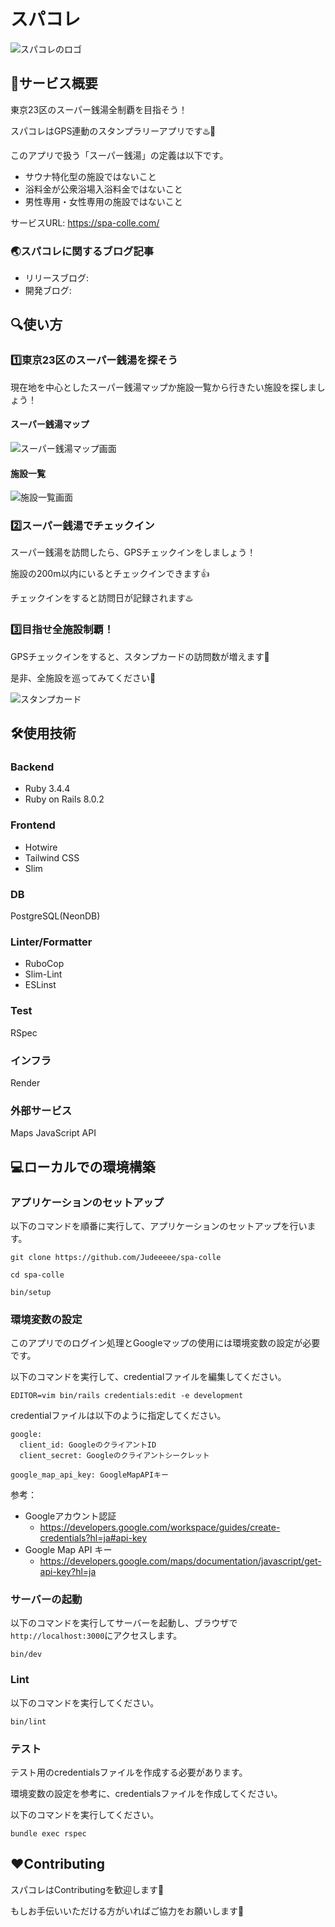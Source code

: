 # スパコレ

![スパコレのロゴ](app/assets/images/logo.svg)

## 🎯サービス概要

東京23区のスーパー銭湯全制覇を目指そう！

スパコレはGPS連動のスタンプラリーアプリです♨️🗾

このアプリで扱う「スーパー銭湯」の定義は以下です。

- サウナ特化型の施設ではないこと
- 浴料金が公衆浴場入浴料金ではないこと
- 男性専用・女性専用の施設ではないこと

サービスURL: https://spa-colle.com/

### 🌏スパコレに関するブログ記事

- リリースブログ:
- 開発ブログ:

## 🔍使い方

### 1️⃣東京23区のスーパー銭湯を探そう

現在地を中心としたスーパー銭湯マップか施設一覧から行きたい施設を探しましょう！

#### スーパー銭湯マップ

![スーパー銭湯マップ画面](public/map_image.png)

#### 施設一覧

![施設一覧画面](public/facilities_image.png)

### 2️⃣スーパー銭湯でチェックイン

スーパー銭湯を訪問したら、GPSチェックインをしましょう！

施設の200m以内にいるとチェックインできます👍

チェックインをすると訪問日が記録されます♨️

### 3️⃣目指せ全施設制覇！

GPSチェックインをすると、スタンプカードの訪問数が増えます👀

是非、全施設を巡ってみてください💪

![スタンプカード](public/stamp_card.png)

## 🛠️使用技術

### Backend

- Ruby 3.4.4
- Ruby on Rails 8.0.2

### Frontend

- Hotwire
- Tailwind CSS
- Slim

### DB

PostgreSQL(NeonDB)

### Linter/Formatter

- RuboCop
- Slim-Lint
- ESLinst

### Test

RSpec

### インフラ

Render

### 外部サービス

Maps JavaScript API

## 💻ローカルでの環境構築

### アプリケーションのセットアップ

以下のコマンドを順番に実行して、アプリケーションのセットアップを行います。

```
git clone https://github.com/Judeeeee/spa-colle
```

```
cd spa-colle
```

```
bin/setup
```

### 環境変数の設定

このアプリでのログイン処理とGoogleマップの使用には環境変数の設定が必要です。

以下のコマンドを実行して、credentialファイルを編集してください。

```
EDITOR=vim bin/rails credentials:edit -e development
```

credentialファイルは以下のように指定してください。

```
google:
  client_id: GoogleのクライアントID
  client_secret: Googleのクライアントシークレット

google_map_api_key: GoogleMapAPIキー
```

参考：

- Googleアカウント認証
  - https://developers.google.com/workspace/guides/create-credentials?hl=ja#api-key
- Google Map API キー
  - https://developers.google.com/maps/documentation/javascript/get-api-key?hl=ja

### サーバーの起動

以下のコマンドを実行してサーバーを起動し、ブラウザで`http://localhost:3000`にアクセスします。

```
bin/dev
```

### Lint

以下のコマンドを実行してください。

```
bin/lint
```

### テスト

テスト用のcredentialsファイルを作成する必要があります。

環境変数の設定を参考に、credentialsファイルを作成してください。

以下のコマンドを実行してください。

```
bundle exec rspec
```

## ❤️Contributing

スパコレはContributingを歓迎します🙌

もしお手伝いいただける方がいればご協力をお願いします🙇
